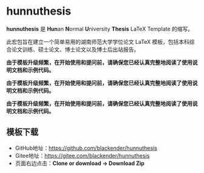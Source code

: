 # hunnuthesis

**hunnuthesis** 是 **Hun**an **N**ormal **U**niversity **Thesis** LaTeX Template 的缩写。

此宏包旨在建立一个简单易用的湖南师范大学学位论文 LaTeX 模板，包括本科综合论文训练、硕士论文、博士论文以及博士后出站报告。

**由于模板升级频繁，在开始使用和提问前，请确保您已经认真完整地阅读了使用说明文档和示例代码。**

**由于模板升级频繁，在开始使用和提问前，请确保您已经认真完整地阅读了使用说明文档和示例代码。**

**由于模板升级频繁，在开始使用和提问前，请确保您已经认真完整地阅读了使用说明文档和示例代码。**

## 模板下载

* GitHub地址：https://github.com/blackender/hunnuthesis
* Gitee地址：https://gitee.com/blackender/hunnuthesis
* 页面右边点击：**Clone or download -> Download Zip**
